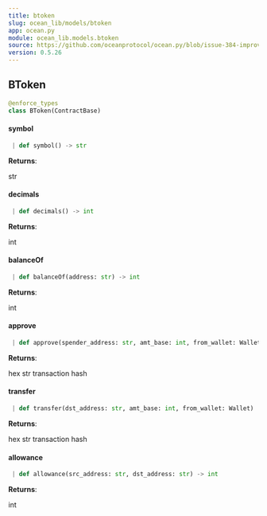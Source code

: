```yaml
---
title: btoken
slug: ocean_lib/models/btoken
app: ocean.py
module: ocean_lib.models.btoken
source: https://github.com/oceanprotocol/ocean.py/blob/issue-384-improve-docs/ocean_lib/models/btoken.py
version: 0.5.26
---
```

## BToken

```python
@enforce_types
class BToken(ContractBase)
```

#### symbol

```python
 | def symbol() -> str
```

**Returns**:

str

#### decimals

```python
 | def decimals() -> int
```

**Returns**:

int

#### balanceOf

```python
 | def balanceOf(address: str) -> int
```

**Returns**:

int

#### approve

```python
 | def approve(spender_address: str, amt_base: int, from_wallet: Wallet)
```

**Returns**:

hex str transaction hash

#### transfer

```python
 | def transfer(dst_address: str, amt_base: int, from_wallet: Wallet)
```

**Returns**:

hex str transaction hash

#### allowance

```python
 | def allowance(src_address: str, dst_address: str) -> int
```

**Returns**:

int

